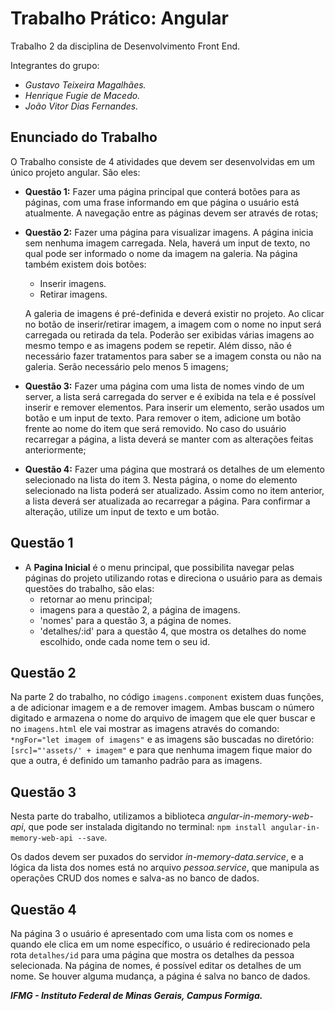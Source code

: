 # Trabalho Prático: Angular

Trabalho 2 da disciplina de Desenvolvimento Front End.

Integrantes do grupo:

- *Gustavo Teixeira Magalhães.*
- *Henrique Fugie de Macedo.*
- *João Vitor Dias Fernandes.*


## Enunciado do Trabalho

O Trabalho consiste de 4 atividades que devem ser desenvolvidas em um único projeto angular. São eles:

- **Questão 1:** Fazer uma página principal que conterá botões para as páginas, com uma frase informando em que página o usuário está atualmente. A navegação entre as páginas devem ser através de rotas;

- **Questão 2:** Fazer uma página para visualizar imagens. A página inicia sem nenhuma imagem carregada. Nela, haverá um input de texto, no qual pode ser informado o nome da imagem na galeria. Na página também existem dois botões: 
    - Inserir imagens.
    - Retirar imagens.
    
    A galeria de imagens é pré-definida e deverá existir no projeto. Ao clicar no botão de inserir/retirar imagem, a imagem com o nome no input será carregada ou retirada da tela. Poderão ser exibidas várias imagens ao mesmo
tempo e as imagens podem se repetir. Além disso, não é necessário fazer tratamentos para saber se a imagem consta ou não na galeria. Serão necessário pelo menos 5 imagens;

- **Questão 3:** Fazer uma página com uma lista de nomes vindo de um server, a lista será carregada do server e é exibida na tela e é possível inserir e remover elementos. Para inserir um elemento, serão usados um botão e um input de texto. Para remover o item, adicione um botão frente ao nome do item que será removido. No caso do usuário recarregar a página, a lista deverá se manter com as alterações feitas anteriormente;

- **Questão 4:** Fazer uma página que mostrará os detalhes de um elemento selecionado na lista do item 3. Nesta página, o nome do elemento selecionado na lista poderá ser atualizado. Assim como no item anterior, a lista deverá ser atualizada ao
recarregar a página. Para confirmar a alteração, utilize um input de texto e um botão.


## Questão 1

- A **Pagina Inicial** é o menu principal, que possibilita navegar pelas páginas do projeto utilizando rotas e direciona o usuário para as demais questões do trabalho, são elas:
    - retornar ao menu principal;
    - imagens para a questão 2, a página de imagens.
    - 'nomes' para a questão 3, a página de nomes.
    - 'detalhes/:id' para a questão 4, que mostra os detalhes do nome escolhido, onde cada nome tem o seu id.

## Questão 2

Na parte 2 do trabalho, no código ```imagens.component``` existem duas funções, a de adicionar imagem e a de remover imagem. Ambas buscam o número digitado e armazena o nome do arquivo de imagem que ele quer buscar e no ```imagens.html``` ele vai mostrar as imagens através do comando: ```*ngFor="let imagem of imagens"``` e as imagens são buscadas no diretório: ```[src]="'assets/' + imagem"``` e para que nenhuma imagem fique maior do que a outra, é definido um tamanho padrão para as imagens.

## Questão 3

Nesta parte do trabalho, utilizamos a biblioteca *angular-in-memory-web-api*, que pode ser instalada digitando no terminal: ```npm install angular-in-memory-web-api --save```.

Os dados devem ser puxados do servidor *in-memory-data.service*, e a lógica da lista dos nomes está no arquivo *pessoa.service*, que manipula as operações CRUD dos nomes e salva-as no banco de dados.


## Questão 4

Na página 3 o usuário é apresentado com uma lista com os nomes e quando ele clica em um nome específico, o usuário é redirecionado pela rota ```detalhes/id``` para uma página que mostra os detalhes da pessoa selecionada. Na página de nomes, é possível editar os detalhes de um nome. Se houver alguma mudança, a página é salva no banco de dados.


***IFMG - Instituto Federal de Minas Gerais, Campus Formiga.*** 
